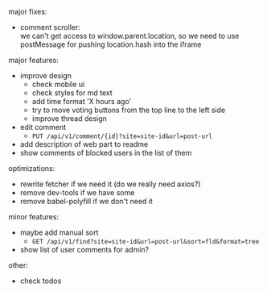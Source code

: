 major fixes:

- comment scroller:  
  we can't get access to window.parent.location, 
  so we need to use postMessage for pushing location.hash 
  into the iframe 

major features:

- improve design
  - check mobile ui
  - check styles for md text
  - add time format 'X hours ago'
  - try to move voting buttons from the top line to the left side
  - improve thread design
- edit comment
  - `PUT /api/v1/comment/{id}?site=site-id&url=post-url`
- add description of web part to readme
- show comments of blocked users in the list of them


optimizations:

- rewrite fetcher if we need it (do we really need axios?)
- remove dev-tools if we have some
- remove babel-polyfill if we don't need it
  
  
minor features:
  
- maybe add manual sort
  - `GET /api/v1/find?site=site-id&url=post-url&sort=fld&format=tree`
- show list of user comments for admin?


other:

- check todos

